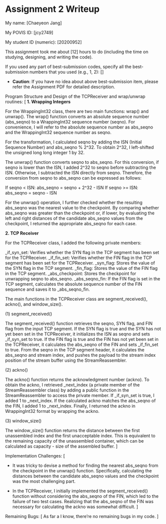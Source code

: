 Assignment 2 Writeup
=============

My name: [Chaeyeon Jang]

My POVIS ID: [jcy2749]

My student ID (numeric): [20200952]

This assignment took me about [12] hours to do (including the time on studying, designing, and writing the code).

If you used any part of best-submission codes, specify all the best-submission numbers that you used (e.g., 1, 2): []

- **Caution**: If you have no idea about above best-submission item, please refer the Assignment PDF for detailed description.

Program Structure and Design of the TCPReceiver and wrap/unwrap routines:
[
**1. Wrapping Integers**

For the WrappingInt32 class, there are two main functions: wrap() and unwrap(). The wrap() function converts an absolute sequence number (abs_seqno) to a WrappingInt32 sequence number (seqno). For convenience, I will refer to the absolute sequence number as abs_seqno and the WrappingInt32 sequence number as seqno.

For the transformation, I calculated seqno by adding the ISN (Initial Sequence Number) and abs_seqno % 2^32. To obtain 2^32, I left-shifted the unsigned long long integer 1 by 32.

The unwrap() function converts seqno to abs_seqno. For this conversion, if seqno is lower than the ISN, I added 2^32 to seqno before subtracting the ISN. Otherwise, I subtracted the ISN directly from seqno. Therefore, the conversion from seqno to abs_seqno can be expressed as follows:

If seqno < ISN: abs_seqno = seqno + 2^32 - ISN
If seqno >= ISN: abs_seqno = seqno - ISN

For the unwrap() operation, I further checked whether the resulting abs_seqno was the nearest value to the checkpoint. By comparing whether abs_seqno was greater than the checkpoint or, if lower, by evaluating the left and right distances of the candidate abs_seqno values from the checkpoint, I returned the appropriate abs_seqno for each case.

**2. TCP Receiver**

For the TCPReceiver class, I added the following private members:

_if_syn_set: Verifies whether the SYN flag in the TCP segment has been set for the TCPReceiver.
_if_fin_set: Verifies whether the FIN flag in the TCP segment has been set for the TCPReceiver.
_syn_flag: Stores the value of the SYN flag in the TCP segment.
_fin_flag: Stores the value of the FIN flag in the TCP segment.
_abs_checkpoint: Stores the checkpoint for unwrapping seqno to abs_seqno.
_abs_seqno_fin: If the FIN flag is set in the TCP segment, calculates the absolute sequence number of the FIN sequence and saves it to _abs_seqno_fin.

The main functions in the TCPReceiver class are segment_received(), ackno(), and window_size().

(1) segment_received()

The segment_received() function retrieves the seqno, SYN flag, and FIN flag from the input TCP segment. If the SYN flag is true and the SYN has not yet been set in the TCPReceiver, it initializes the ISN as seqno and sets _if_syn_set to true. If the FIN flag is true and the FIN has not yet been set in the TCPReceiver, it calculates the abs_seqno of the FIN and sets _if_fin_set to true.
From the seqno in the TCP segment header, it calculates the abs_seqno and stream index, and pushes the payload to the stream index position of the stream buffer using the StreamReassembler.

(2) ackno()

The ackno() function returns the acknowledgment number (ackno). To obtain the ackno, I retrieved _next_index (a private member of the StreamReassembler class) by adding a public function in the StreamReassembler to access the private member. If _if_syn_set is true, I added 1 to _next_index.
If the calculated ackno matches the abs_seqno of the FIN, I added 1 to _next_index. Finally, I returned the ackno in WrappingInt32 format by wrapping the ackno.

(3) window_size()

The window_size() function returns the distance between the first unassembled index and the first unacceptable index. This is equivalent to the remaining capacity of the unassembled container, which can be calculated as capacity - size of the assembled buffer.
]

Implementation Challenges:
[
- It was tricky to devise a method for finding the nearest abs_seqno from the checkpoint in the unwrap() function. Specifically, calculating the distances between the candidate abs_seqno values and the checkpoint was the most challenging part.

- In the TCPReceiver, I initially implemented the segment_received() function without considering the abs_seqno of the FIN, which led to the failure of two test cases. Realizing that the abs_seqno of the FIN was necessary for calculating the ackno was somewhat difficult.
]

Remaining Bugs:
[
As far a I know, there’re no remaining bugs in my code.
]
